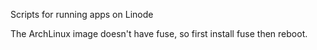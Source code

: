 Scripts for running apps on Linode

The ArchLinux image doesn't have fuse, so first install fuse then reboot.
